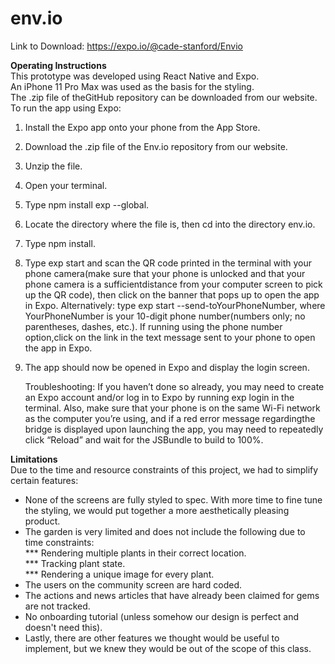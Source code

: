 # env.io

Link to Download: https://expo.io/@cade-stanford/Envio  
  
**Operating Instructions**  
This prototype was developed using React Native and Expo.  
An iPhone 11 Pro Max was used as the basis for the styling.  
The .zip file of theGitHub repository can be downloaded from our website. 
To run the app using Expo:  
1. Install the Expo app onto your phone from the App Store.  
2. Download the .zip file of the Env.io repository from our website.  
3. Unzip the file.  
4. Open your terminal.  
5. Type ​npm install exp --global​.  
6. Locate the directory where the file is, then ​cd​ into the directory ​env.io. 
7. Type ​npm install​.  
8. Type ​exp start​ and scan the QR code printed in the terminal with your phone camera(make sure that your phone is unlocked and that your phone camera is a sufficientdistance from your computer screen to pick up the QR code), then click on the banner that pops up to open the app in Expo.  Alternatively: type ​exp start --send-toYourPhoneNumber​, where ​YourPhoneNumber​ is your 10-digit phone number(numbers only; no parentheses, dashes, etc.). If running using the phone number option,click on the link in the text message sent to your phone to open the app in Expo.  
9. The app should now be opened in Expo and display the login screen.  
        
    Troubleshooting: 
    If you haven’t done so already, you may need to create an Expo account 
    and/or log in to Expo by running ​exp login​ in the terminal. 
    Also, make sure that your phone is on the same Wi-Fi network as the computer you’re using, 
    and if a red error message regardingthe bridge is displayed upon launching the app, 
    you may need to repeatedly click “Reload” and wait for the JSBundle to build to 100%.
  
**Limitations**  
Due to the time and resource constraints of this project, we had to simplify certain features:  
- None of the screens are fully styled to spec. With more time to fine tune the styling, we would put together a more aesthetically pleasing product.  
- The garden is very limited and does not include the following due to time constraints:  
*** Rendering multiple plants in their correct location.  
*** Tracking plant state.  
*** Rendering a unique image for every plant.  
- The users on the community screen are hard coded.  
- The actions and news articles that have already been claimed for gems are not tracked.  
- No onboarding tutorial (unless somehow our design is perfect and doesn't need this). 
- Lastly, there are other features we thought would be useful to implement, but we knew they would be out of the scope of this class.  

